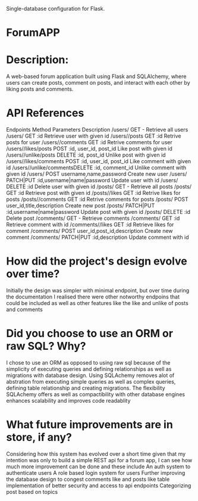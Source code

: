 Single-database configuration for Flask.
# ForumAPP

# Description:
 A web-based forum application built using Flask and SQLAlchemy, where users can create posts, comment on posts, and interact with each other by liking posts and comments.

# API References

 Endpoints                  Method      Parameters                       Description
 /users/                    GET          -                               Retrieve all users
 /users/<id>                GET         :id                              Retrieve user with given id
 /users/<id>/posts          GET         :id                              Retrive posts for user
 /users/<id>/comments       GET         :id                              Retrive comments for user
 /users/<id>/likes/posts    POST        :id, user_id, post_id            Like post with given id
 /users/<id>/unlike/posts   DELETE      :id, post_id                     Unlike post with given id
 /users/<id>/likes/comments POST        :id, user_id, post_id            Like comment with given id
 /users/<id>/unlike/commentsDELETE      :id, comment_id                  Unlike comment with given id
 /users/                    POST        username,name,password           Create new user
 /users/<id>                PATCH|PUT   :id,username|name|password       Update user with id
 /users/<id>                DELETE      :id                              Delete user with given id
 /posts/                    GET          -                               Retrieve all posts
 /posts/<id>                GET         :id                              Retrieve post with given id
 /posts/<id>/likes          GET         :id                              Retrive likes for posts
 /posts/<id>/comments       GET         :id                              Retrive comments for posts
 /posts/                    POST        user_id,title,description        Create new post
 /posts/<id>                PATCH|PUT   :id,username|name|password       Update post with given id
 /posts/<id>                DELETE      :id                              Delete post
 /comments/                 GET          -                               Retrieve comments
 /comments/<id>             GET         :id                              Retrieve comment with id
 /comments/<id>/likes       GET         :id                              Retrieve likes for comment
 /comments/                 POST        user_id,post_id,description      Create new comment
 /comments/<id>             PATCH|PUT   :id,description                  Update comment with id


# How did the project's design evolve over time?

Initially the design was simpler with minimal endpoint, but over time during the documentation I realised there were other notworthy endpoins that could be included as well as other features like the like and unlike of posts and comments

# Did you choose to use an ORM or raw SQL? Why?

I chose to use an ORM as opposed to using raw sql because of the simplicity of executing queries and defining relationships as well as migrations with database design. Using SQLAchemy removes alot of abstration from executing simple queries as well as complex queries, defining table relationship and creating migrations. The flexibility SQLAchemy offers as well as compactibility with other database engines enhances scalability and improves code readablity

# What future improvements are in store, if any?

Considering how this system has evolved over a short time given that my intention was only to build a simple REST api for a forum app, I can see how much more improvement can be done and these include
An auth system to authenticate users
A role based login system for users
Further improving the database design to congest comments like and posts like table
implementation of better security and access to api endpoints
Categorizing post based on topics 
